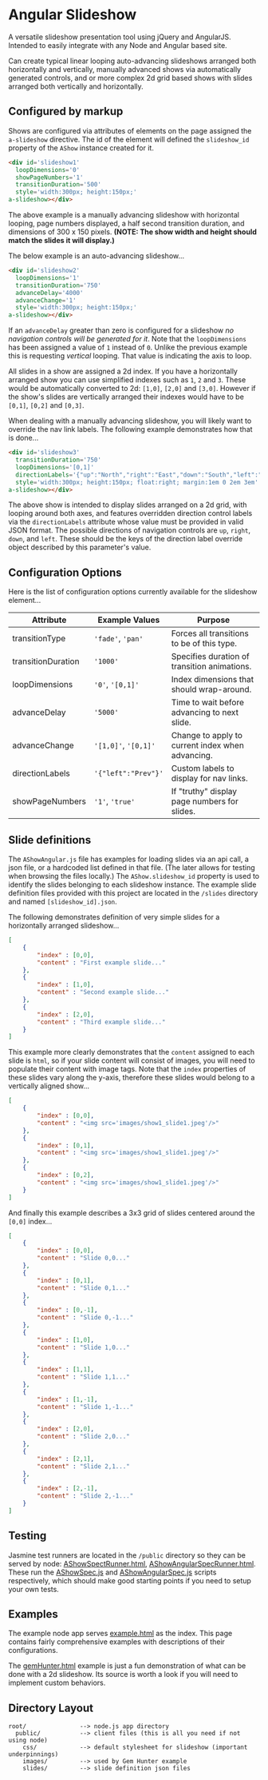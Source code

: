 # Angular Slideshow

A versatile slideshow presentation tool using jQuery and AngularJS.
Intended to easily integrate with any Node and Angular based site.

Can create typical linear looping auto-advancing slideshows arranged both horizontally and
vertically, manually advanced shows via automatically generated controls, and or more
complex 2d grid based shows with slides arranged both vertically and horizontally.


## Configured by markup

Shows are configured via attributes of elements on the page assigned the `a-slideshow`
directive. The id of the element will defined the `slideshow_id` property of the `AShow`
instance created for it.

```html
<div id='slideshow1'
  loopDimensions='0'
  showPageNumbers='1'
  transitionDuration='500'
  style='width:300px; height:150px;'
a-slideshow></div>
```
The above example is a manually advancing slideshow with horizontal looping, page numbers
displayed, a half second transition duration, and dimensions of 300 x 150 pixels.
**(NOTE: The show width and height should match the slides it will display.)**

The below example is an auto-advancing slideshow...
```html
<div id='slideshow2'
  loopDimensions='1'
  transitionDuration='750'
  advanceDelay='4000'
  advanceChange='1'
  style='width:300px; height:150px;'
a-slideshow></div>
```
If an `advanceDelay` greater than zero is configured for a slideshow *no navigation
controls will be generated for it*. Note that the `loopDimensions` has been assigned a
value of `1` instead of `0`. Unlike the previous example this is requesting *vertical*
looping. That value is indicating the axis to loop.

All slides in a show are assigned a 2d index. If you have a horizontally arranged show you
can use simplified indexes such as `1`, `2` and `3`. These would be automatically
converted to 2d: `[1,0]`, `[2,0]` and `[3,0]`. However if the show's slides are vertically
arranged their indexes would have to be `[0,1]`, `[0,2]` and `[0,3]`.

When dealing with a manually advancing slideshow, you will likely want to override the
nav link labels. The following example demonstrates how that is done...
```html
<div id='slideshow3'
  transitionDuration='750'
  loopDimensions='[0,1]'
  directionLabels='{"up":"North","right":"East","down":"South","left":"West"}'
  style='width:300px; height:150px; float:right; margin:1em 0 2em 3em'
a-slideshow></div>
```
The above show is intended to display slides arranged on a 2d grid, with looping around
both axes, and features overridden direction control labels via the `directionLabels` 
attribute whose value must be provided in valid JSON format. The possible directions of
navigation controls are `up`, `right`, `down`, and `left`. These should be the keys of the
direction label override object described by this parameter's value.


## Configuration Options
Here is the list of configuration options currently available for the slideshow element...

| Attribute           | Example Values      | Purpose
| ---                 | ---                 | ---
| transitionType      | `'fade'`, `'pan'`   | Forces all transitions to be of this type.
| transitionDuration  | `'1000'`            | Specifies duration of transition animations.
| loopDimensions      | `'0'`, `'[0,1]'`    | Index dimensions that should wrap-around.
| advanceDelay        | `'5000'`            | Time to wait before advancing to next slide.
| advanceChange       | `'[1,0]'`, `'[0,1]'`| Change to apply to current index when advancing.
| directionLabels     | `'{"left":"Prev"}'` | Custom labels to display for nav links.
| showPageNumbers     | `'1'`, `'true'`     | If "truthy" display page numbers for slides.


## Slide definitions

The `AShowAngular.js` file has examples for loading slides via an api call, a json file,
or a hardcoded list defined in that file. (The later allows for testing when browsing the
files locally.) The `AShow.slideshow_id` property is used to identify the slides belonging
to each slideshow instance. The example slide definition files provided with this project
are located in the `/slides` directory and named `[slideshow_id].json`.

The following demonstrates definition of very simple slides for a horizontally arranged
slideshow...
```json
[
	{	
		"index" : [0,0],
		"content" : "First example slide..."
	},
	{	
		"index" : [1,0],
		"content" : "Second example slide..."
	},
	{	
		"index" : [2,0],
		"content" : "Third example slide..."
	}
]
```

This example more clearly demonstrates that the `content` assigned to each slide is
`html`, so if your slide content will consist of images, you will need to populate their
content with image tags. Note that the `index` properties of these slides vary along the
y-axis, therefore these slides would belong to a vertically aligned show...
```json
[
	{	
		"index" : [0,0],
		"content" : "<img src='images/show1_slide1.jpeg'/>"
	},
	{	
		"index" : [0,1],
		"content" : "<img src='images/show1_slide1.jpeg'/>"
	},
	{	
		"index" : [0,2],
		"content" : "<img src='images/show1_slide1.jpeg'/>"
	}
]
```

And finally this example describes a 3x3 grid of slides centered around the `[0,0]`
index...
```json
[
	{	
		"index" : [0,0],
		"content" : "Slide 0,0..."
	},
	{	
		"index" : [0,1],
		"content" : "Slide 0,1..."
	},
	{	
		"index" : [0,-1],
		"content" : "Slide 0,-1..."
	},
	{	
		"index" : [1,0],
		"content" : "Slide 1,0..."
	},
	{	
		"index" : [1,1],
		"content" : "Slide 1,1..."
	},
	{	
		"index" : [1,-1],
		"content" : "Slide 1,-1..."
	},
	{	
		"index" : [2,0],
		"content" : "Slide 2,0..."
	},
	{	
		"index" : [2,1],
		"content" : "Slide 2,1..."
	},
	{	
		"index" : [2,-1],
		"content" : "Slide 2,-1..."
	}
]
```


## Testing

Jasmine test runners are located in the `/public` directory so they can be served by node:
[AShowSpectRunner.html](https://github.com/benthielker/AngularSlideshow/blob/master/public/AShowSpectRunner.html), 
[AShowAngularSpecRunner.html](https://github.com/benthielker/AngularSlideshow/blob/master/public/AShowAngularSpecRunner.html).
These run the
[AShowSpec.js](https://github.com/benthielker/AngularSlideshow/blob/master/public/AShowSpec.js)
and 
[AShowAngularSpec.js](https://github.com/benthielker/AngularSlideshow/blob/master/public/AShowAngularSpec.js)
scripts respectively, which should make good starting points if you need to setup your
own tests.


## Examples

The example node app serves 
[example.html](https://github.com/benthielker/AngularSlideshow/blob/master/public/example.html)
as the index. This page contains fairly comprehensive examples with descriptions of their
configurations.

The 
[gemHunter.html](https://github.com/benthielker/AngularSlideshow/blob/master/public/GemHunter.html)
example is just a fun demonstration of what can be done with a 2d slideshow. Its source is
worth a look if you will need to implement custom behaviors.


## Directory Layout

    root/               --> node.js app directory
      public/           --> client files (this is all you need if not using node)
        css/            --> default stylesheet for slideshow (important underpinnings)
        images/         --> used by Gem Hunter example
        slides/         --> slide definition json files



